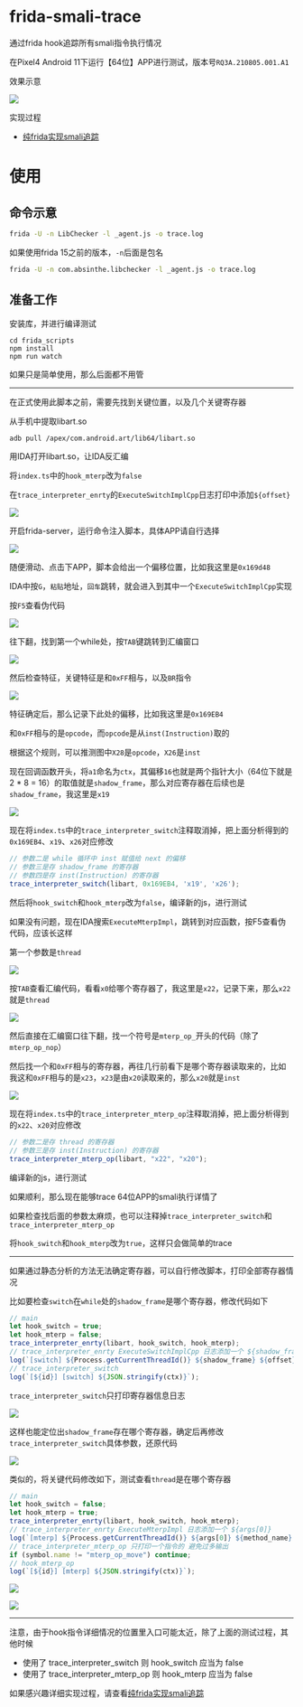 # frida-smali-trace

通过frida hook追踪所有smali指令执行情况

在Pixel4 Android 11下运行【64位】APP进行测试，版本号`RQ3A.210805.001.A1`

效果示意

![](./images/Snipaste_2022-05-21_23-30-06.png)

实现过程

- [纯frida实现smali追踪](https://blog.seeflower.dev/archives/84/)

# 使用

## 命令示意

```bash
frida -U -n LibChecker -l _agent.js -o trace.log
```

如果使用frida 15之前的版本，`-n`后面是包名

```bash
frida -U -n com.absinthe.libchecker -l _agent.js -o trace.log
```

## 准备工作

安装库，并进行编译测试

```
cd frida_scripts
npm install
npm run watch
```

如果只是简单使用，那么后面都不用管

---

在正式使用此脚本之前，需要先找到关键位置，以及几个关键寄存器

从手机中提取libart.so

```bash
adb pull /apex/com.android.art/lib64/libart.so
```

用IDA打开libart.so，让IDA反汇编

将`index.ts`中的`hook_mterp`改为`false`

在`trace_interpreter_enrty`的`ExecuteSwitchImplCpp`日志打印中添加`${offset}`

![](./images/Snipaste_2022-05-21_23-50-43.png)

开启frida-server，运行命令注入脚本，具体APP请自行选择

![](./images/Snipaste_2022-05-21_22-26-07.png)

随便滑动、点击下APP，脚本会给出一个偏移位置，比如我这里是`0x169d48`

IDA中按`G`，`粘贴`地址，`回车`跳转，就会进入到其中一个`ExecuteSwitchImplCpp`实现

按`F5`查看伪代码

![](./images/Snipaste_2022-05-21_22-28-30.png)

往下翻，找到第一个while处，按`TAB`键跳转到汇编窗口

![](./images/Snipaste_2022-05-21_22-30-25.png)

然后检查特征，关键特征是和`0xFF`相与，以及`BR`指令

![](./images/Snipaste_2022-05-21_22-32-29.png)

特征确定后，那么记录下此处的偏移，比如我这里是`0x169EB4`

和`0xFF`相与的是`opcode`，而`opcode`是从`inst(Instruction)`取的

根据这个规则，可以推测图中`X28`是`opcode`，`X26`是`inst`

现在回调函数开头，将`a1`命名为`ctx`，其偏移`16`也就是两个指针大小（64位下就是2 * 8 = 16）的取值就是`shadow_frame`，那么对应寄存器在后续也是`shadow_frame`，我这里是`x19`

![](./images/Snipaste_2022-05-21_22-36-52.png)

现在将`index.ts`中的`trace_interpreter_switch`注释取消掉，把上面分析得到的`0x169EB4`、`x19`、`x26`对应修改

```JavaScript
// 参数二是 while 循环中 inst 赋值给 next 的偏移
// 参数三是存 shadow_frame 的寄存器
// 参数四是存 inst(Instruction) 的寄存器
trace_interpreter_switch(libart, 0x169EB4, 'x19', 'x26');
```

然后将`hook_switch`和`hook_mterp`改为`false`，编译新的js，进行测试

如果没有问题，现在IDA搜索`ExecuteMterpImpl`，跳转到对应函数，按F5查看伪代码，应该长这样

第一个参数是`thread`

![](./images/Snipaste_2022-05-21_22-48-36.png)

按`TAB`查看汇编代码，看看`x0`给哪个寄存器了，我这里是`x22`，记录下来，那么`x22`就是`thread`

![](./images/Snipaste_2022-05-21_22-49-13.png)

然后直接在汇编窗口往下翻，找一个符号是`mterp_op_`开头的代码（除了`mterp_op_nop`）

然后找一个和`0xFF`相与的寄存器，再往几行前看下是哪个寄存器读取来的，比如我这和`0xFF`相与的是`x23`，`x23`是由`x20`读取来的，那么`x20`就是`inst`

![](./images/Snipaste_2022-05-21_22-51-33.png)

现在将`index.ts`中的`trace_interpreter_mterp_op`注释取消掉，把上面分析得到的`x22`、`x20`对应修改

```JavaScript
// 参数二是存 thread 的寄存器
// 参数三是存 inst(Instruction) 的寄存器
trace_interpreter_mterp_op(libart, "x22", "x20");
```

编译新的js，进行测试

如果顺利，那么现在能够trace 64位APP的smali执行详情了

如果检查找后面的参数太麻烦，也可以注释掉`trace_interpreter_switch`和`trace_interpreter_mterp_op`

将`hook_switch`和`hook_mterp`改为`true`，这样只会做简单的trace

---

如果通过静态分析的方法无法确定寄存器，可以自行修改脚本，打印全部寄存器情况

比如要检查`switch`在`while`处的`shadow_frame`是哪个寄存器，修改代码如下

```JavaScript
// main
let hook_switch = true;
let hook_mterp = false;
trace_interpreter_enrty(libart, hook_switch, hook_mterp);
// trace_interpreter_enrty ExecuteSwitchImplCpp 日志添加一个 ${shadow_frame}
log(`[switch] ${Process.getCurrentThreadId()} ${shadow_frame} ${offset} ${method_name} ${inst_str}`);
// trace_interpreter_switch
log(`[${id}] [switch] ${JSON.stringify(ctx)}`);
```

`trace_interpreter_switch`只打印寄存器信息日志

![](./images/Snipaste_2022-05-21_23-03-53.png)

这样也能定位出`shadow_frame`存在哪个寄存器，确定后再修改`trace_interpreter_switch`具体参数，还原代码

![](./images/Snipaste_2022-05-21_23-06-55.png)

类似的，将关键代码修改如下，测试查看`thread`是在哪个寄存器

```JavaScript
// main
let hook_switch = false;
let hook_mterp = true;
trace_interpreter_enrty(libart, hook_switch, hook_mterp);
// trace_interpreter_enrty ExecuteMterpImpl 日志添加一个 ${args[0]}
log(`[mterp] ${Process.getCurrentThreadId()} ${args[0]} ${method_name} ${inst_str}`);
// trace_interpreter_mterp_op 只打印一个指令的 避免过多输出
if (symbol.name != "mterp_op_move") continue;
// hook_mterp_op
log(`[${id}] [mterp] ${JSON.stringify(ctx)}`);
```

![](./images/Snipaste_2022-05-21_23-13-06.png)

![](./images/Snipaste_2022-05-21_23-15-33.png)

---

注意，由于hook指令详细情况的位置里入口可能太近，除了上面的测试过程，其他时候

- 使用了 trace_interpreter_switch 则 hook_switch 应当为 false
- 使用了 trace_interpreter_mterp_op 则 hook_mterp 应当为 false

如果感兴趣详细实现过程，请查看[纯frida实现smali追踪](./纯frida实现smali追踪.md)